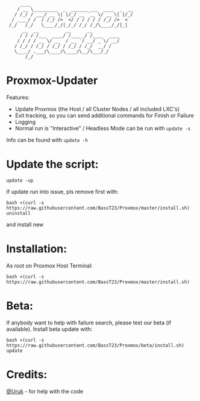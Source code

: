 ```
     ____
    / __ \_________  _  ______ ___  ____  _  __
   / /_/ / ___/ __ \| |/_/ __ `__ \/ __ \| |/_/
  / ____/ /  / /_/ />  </ / / / / / /_/ />  <
 /_/   /_/   \____/_/|_/_/ /_/ /_/\____/_/|_|
      __  __          __      __
     / / / /___  ____/ /___ _/ /____  ____
    / / / / __ \/ __  / __ `/ __/ _ \/ __/
   / /_/ / /_/ / /_/ / /_/ / /_/  __/ /
   \____/ .___/\____/\____/\__/\___/_/
       /_/
```


Proxmox-Updater 
===============

Features:
- Update Proxmox (the Host / all Cluster Nodes / all included LXC's)
- Exit tracking, so you can send additional commands for Finish or Failure
- Logging
- Normal run is "Interactive" / Headless Mode can be run with `update -s`

Info can be found with `update -h`

**Update the script:**
======================
`update -up`

If update run into issue, pls remove first with:
``` 
bash <(curl -s https://raw.githubusercontent.com/BassT23/Proxmox/master/install.sh) uninstall
```
and install new

**Installation:**
=================
As root on Proxmox Host Terminal:
``` 
bash <(curl -s https://raw.githubusercontent.com/BassT23/Proxmox/master/install.sh)
```

**Beta:**
=========
If anybody want to help with failure search, please test our beta (if available).
Install beta update with:
```
bash <(curl -s https://raw.githubusercontent.com/BassT23/Proxmox/beta/install.sh) update
```

**Credits:**
========
[@Uruk](https://github.com/Uruknara) - for help with the code
